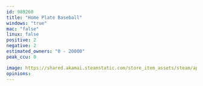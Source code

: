 ```yaml
---
id: 989260
title: "Home Plate Baseball"
windows: "true"
mac: "false"
linux: false
positive: 2
negative: 2
estimated_owners: "0 - 20000"
peak_ccu: 0

image: https://shared.akamai.steamstatic.com/store_item_assets/steam/apps/989260/header.jpg?t=1572376297
opinions:
---
```

